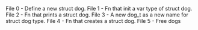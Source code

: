 File 0 - Define a new struct dog. File 1 - Fn that init a var type of struct dog. File 2 - Fn that prints a struct dog. File 3 - A new dog_t as a new name for struct dog type. File 4 - Fn that creates a struct dog. File 5 - Free dogs
